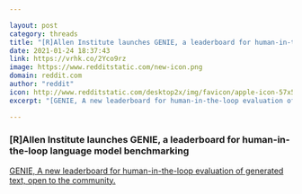 ```yaml
---

layout: post
category: threads
title: "[R]Allen Institute launches GENIE, a leaderboard for human-in-the-loop language model benchmarking"
date: 2021-01-24 18:37:43
link: https://vrhk.co/2Yco9rz
image: https://www.redditstatic.com/new-icon.png
domain: reddit.com
author: "reddit"
icon: http://www.redditstatic.com/desktop2x/img/favicon/apple-icon-57x57.png
excerpt: "[GENIE, A new leaderboard for human-in-the-loop evaluation of generated text, open to the community.](<https://genie.apps.allenai.org/>)"

---
```


### [R]Allen Institute launches GENIE, a leaderboard for human-in-the-loop language model benchmarking

[GENIE, A new leaderboard for human-in-the-loop evaluation of generated text, open to the community.](<https://genie.apps.allenai.org/>)
